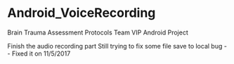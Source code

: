 # Android_VoiceRecording
Brain Trauma Assessment Protocols Team
VIP Android Project

Finish the audio recording part
Still trying to fix some file save to local bug --  Fixed it on 11/5/2017
